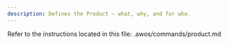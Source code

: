 ```yaml
---
description: Defines the Product — what, why, and for who.
---
```


Refer to the instructions located in this file: .awos/commands/product.md
